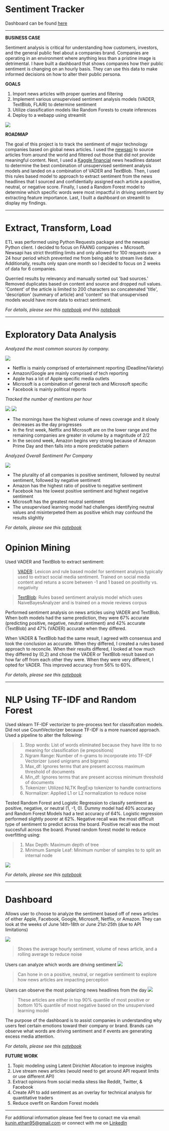 # Sentiment Tracker

Dashboard can be found [here](www.google.com)

----
**BUSINESS CASE**

Sentiment analysis is critical for understanding how customers, investors, and the general public feel about a companies brand. Companies are operating in an environment where anything less than a pristine image is detrimental. I have built a dashboard that shows companies how their public sentiment is changing on an hourly basis. They can use this data to make informed decisions on how to alter their public persona. 

**GOALS**

1. Import news articles with proper queries and filtering
2. Implement various unsupervised sentiment analysis models (VADER, TextBlob, FLAIR) to determine sentiment
3. Utilize classification models like Random Forests to create inferences
4. Deploy to a webapp using streamlit

<img src="images/stock.png">

**ROADMAP**

The goal of this project is to track the sentiment of major technology companies based on global news articles. I used the [newsapi](https://newsapi.org/) to source articles from around the world and filtered out those that did not provide meaningful content. Next, I used a [Kaggle financial](https://www.kaggle.com/ankurzing/sentiment-analysis-for-financial-news) news headlines  dataset to determine the best combination of unsupervised sentiment analysis models and landed on a combination of VADER and TextBlob. Then, I used this rules based model to approach to extract sentiment from the news headlines that I sourced and confidentially assigned each article a positive, neutral, or negative score. Finally, I used a Random Forest model to determine which specific words were most impactful in driving sentiment by extracting feature importance. Last, I built a dashboard on streamlit to display my findings. 

---------
# Extract, Transform, Load

ETL was performed using Python Requests package and the newsapi Python client. I decided to focus on FAANG companies + Microsoft. Newsapi has strict throttling limits and only allowed for 100 requests over a 24 hour period which prevented me from being able to stream live data. Additionally, results only span one month so I decided to focus on 2 weeks of data for 6 companies. 

Querried results by relevancy and manually sorted out 'bad sources.' Removed duplicates based on content and source and dropped null values. 'Content' of the article is limited to 200 characters so concatenated 'title', 'description' (summary of article) and 'content' so that unsupervised models would have more data to extract sentiment. 

*For details, please see this [notebook](https://github.com/kuninethan95/Sentiment_Tracker/blob/main/NLP_Modeling.ipynb) and this [notebook](https://github.com/kuninethan95/Sentiment_Tracker/blob/main/Data%20Gathering%20-%20NewsAPI%20%2B%20YFinanace.ipynb)*

-------
# Exploratory Data Analysis

*Analyzed the most common sources by company.*

<img src="images/top_sources.png">

- Netflix is mainly comprised of entertainment reporting (Deadline/Variety)
- Amazon/Google are mainly comprised of tech reporting
- Apple has a lot of Apple specific media outlets
- Microsoft is a combination of general tech and Microsoft specific
- Facebook is mainly political reports

*Tracked the number of mentions per hour*

<img src="images/14_18_hrly.png">

<img src="images/21_25_hrly.png">

- The mornings have the highest volume of news coverage and it slowly decreases as the day progresses
- In the first week, Netflix and Microsoft are on the lower range and the remaining companies are greater in volume by a magnitude of 2/2
- In the second week, Amazon begins very strong because of Amazon Prime Day and then falls into a more predictable pattern

*Analyzed Overall Sentiment Per Company*

<img src="images/overall_sentiment.png">

- The plurality of all companies is positive sentiment, followed by neutral sentiment, followed by negative sentiment
- Amazon has the highest ratio of positive to negative sentiment
- Facebook has hte lowest positive sentiment and highest negative sentiment
- Microsoft has the greatest neutral sentiment
- The unsupervised learning model had challenges identifying neutral values and misinterpeted them as positive which may confound the results slighltly

*For details, please see this [notebook](https://github.com/kuninethan95/Sentiment_Tracker/blob/main/EDA.ipynb)*

# Opinion Mining

Used VADER and TextBlob to extract sentiment:

> [VADER](https://www.researchgate.net/publication/275828927_VADER_A_Parsimonious_Rule-based_Model_for_Sentiment_Analysis_of_Social_Media_Text): Lexicon and rule based model for sentiment analysis typically used to extract social media sentiment. Trained on social media content and retuns a score between -1 and 1 based on positivity vs. negativity

> [TextBlob](https://textblob.readthedocs.io/en/dev/advanced_usage.html#sentiment-analyzers): Rules based sentiment analysis model which uses NaiveBayesAnalyzer and is trained on a movie reviews corpus

Performed sentiment analysis on news articles using VADER and TextBlob. When both models had the same prediction, they were 67% accurate (predicting positive, negative, neutral sentiment) and 42% accurate (TextBlob) and 47% (VADER) accurate when they differed.

When VADER & TextBlob had the same result, I agreed with consensus and took the conclusion as accurate. When they differed, I created a rules based approach to reconcile. When their results differed, I looked at how much they differed by (0,2) and chose the VADER or TextBlob result based on how far off from each other they were. When they were very different, I opted for VADER. This improved accuracy from 56% to 60%.

*For details, please see this [notebook](https://github.com/kuninethan95/Sentiment_Tracker/blob/main/NLP_Modeling.ipynb)*

------
# NLP Using TF-IDF and Random Forest

Used sklearn TF-IDF vectorizer to pre-process text for classifcation models. Did not use CountVectorizer because TF-IDF is a more nuanced approach. Used a pipeline to alter the following:

> 1. Stop words: List of words eliminated because they have litte to no meaning for classification (ie prepositions)
> 2. Ngram Range: Number of n-grams to incorporate into TF-IDF Vectorizer (used unigrams and bigrams)
> 3. Max_df: Ignores terms that are present accross maximum threshold of documents
> 4. Min_df: Ignores terms that are present accross minimum threshold of documents
> 5. Tokenizer: Utilized NLTK RegExp tokenizer to handle contractions
> 6. Normalizer: Applied L1 or L2 normalization to reduce noise

Tested Random Forest and Logistic Regression to classify sentiment as positive, negative, or neutral (1, -1, 0). Dummy model had 40% accuracy and Random Forest Models had a test accuracy of 64%. Logistic regression performed slightly poorer at 62%. Negative recall was the most difficult type of sentiment to predict across the board. Positive recall was the most succesfull across the board. Pruned random forest model to reduce overfitting using: 

> 1. Max Depth: Maximum depth of tree
> 2. Minimum Sample Leaf: Minimum number of samples to to split an internal node

<img src="images/example_model.png">

*For details, please see this [notebook](https://github.com/kuninethan95/Sentiment_Tracker/blob/main/NLP_Modeling.ipynb)*

------
# Dashboard

Allows user to choose to analyze the sentiment based off of news articles of either Apple, Facebook, Google, Microsoft, Netflix, or Amazon. They can look at the weeks of June 14th-18th or June 21st-25th (due to API limitations)

<img src="images/sent_graph.png">

> Shows the average hourly sentiment, volume of news article, and a rolling average to reduce noise

Users can analyze which words are driving sentiment
<img src="images/cloud.png">
> Can hone in on a positive, neutral, or negative sentiment to explore how news articles are impacting perception

Users can observe the most polarizing news headlines from the day
<img src="images/polarizing.png">
> These articles are either in top 90% quantile of most positive or bottom 10% quantile of most negative based on the unsupervised learning model

The purpose of the dashboard is to assist companies in understanding why users feel certain emotions toward their company or brand. Brands can observe what words are driving sentiment and if events are generating excess media attention. 

*For details, please see this [notebook](https://github.com/kuninethan95/Sentiment_Tracker/blob/main/Dashboard%20Prototype.ipynb)*


**FUTURE WORK**
1. Topic modeling using Latent Dirichlet Allocation to improve insights
2. Live stream news articles (would need to get around API request limits or use different API)
3. Extract opinions from social media sitess like Reddit, Twitter, & Facebook
4. Create API to add sentiment as an overlay for technical analysis for quantitative traders
5. Reduce overfit on Random Forest models
----
For additional information please feel free to conact me via email: kunin.ethan95@gmail.com or connect with me on [LinkedIn](https://www.linkedin.com/in/ethan-kunin-931a3bba/)